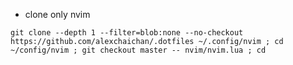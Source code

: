 - clone only nvim

`git clone --depth 1 --filter=blob:none --no-checkout https://github.com/alexchaichan/.dotfiles ~/.config/nvim ; cd ~/config/nvim ; git checkout master -- nvim/nvim.lua ; cd`

